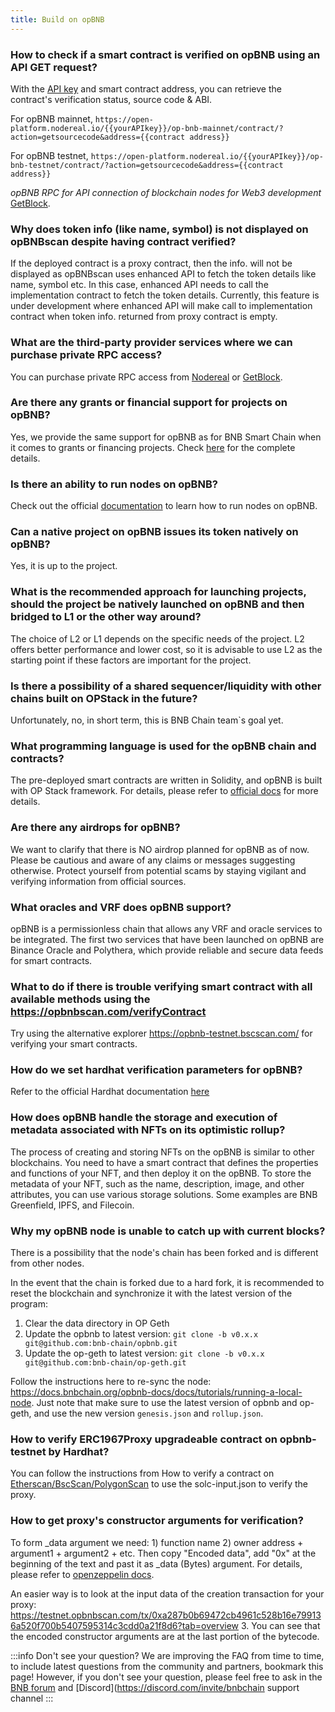 ```yaml
---
title: Build on opBNB
---
```


### How to check if a smart contract is verified on opBNB using an API GET request?

With the [API key](https://nodereal.io/meganode) and smart contract address, you can retrieve the contract's verification status, source code & ABI.

For opBNB mainnet, `https://open-platform.nodereal.io/{{yourAPIkey}}/op-bnb-mainnet/contract/?action=getsourcecode&address={{contract address}}`

For opBNB testnet, `https://open-platform.nodereal.io/{{yourAPIkey}}/op-bnb-testnet/contract/?action=getsourcecode&address={{contract address}}`

*opBNB RPC for API connection of blockchain nodes for Web3 development* [GetBlock](https://getblock.io/nodes/opbnb/).

### Why does token info (like name, symbol) is not displayed on opBNBscan despite having contract verified?

If the deployed contract is a proxy contract, then the info. will not be displayed as opBNBscan uses enhanced API to fetch the token details like name, symbol etc. In this case, enhanced API needs to call the implementation contract to fetch the token details.
Currently, this feature is under development where enhanced API will make call to implementation contract when token info. returned from proxy contract is empty.

### What are the third-party provider services where we can purchase private RPC access?

You can purchase private RPC access from [Nodereal](https://nodereal.io/meganode) or [GetBlock](https://getblock.io/nodes/opbnb/).

### Are there any grants or financial support for projects on opBNB?

Yes, we provide the same support for opBNB as for BNB Smart Chain when it comes to grants or financing projects. Check [here](https://www.bnbchain.org/en/developers/developer-programs) for the complete details.

### Is there an ability to run nodes on opBNB?

Check out the official [documentation](https://docs.bnbchain.org/opbnb-docs/docs/tutorials/running-a-testnet-node) to learn how to run nodes on opBNB.

### Can a native project on opBNB issues its token natively on opBNB?

Yes, it is up to the project.

### What is the recommended approach for launching projects, should the project be natively launched on opBNB and then bridged to L1 or the other way around?

The choice of L2 or L1 depends on the specific needs of the project. L2 offers better performance and lower cost, so it is advisable to use L2 as the starting point if these factors are important for the project.

### Is there a possibility of a shared sequencer/liquidity with other chains built on OPStack in the future?

Unfortunately, no, in short term, this is BNB Chain team`s goal yet.

### What programming language is used for the opBNB chain and contracts?

The pre-deployed smart contracts are written in Solidity, and opBNB is built with OP Stack framework. For details, please refer to [official docs](https://docs.bnbchain.org/opbnb-docs/docs/core-concepts/why-opstack) for more details.

### Are there any airdrops for opBNB?

We want to clarify that there is NO airdrop planned for opBNB as of now. Please be cautious and aware of any claims or messages suggesting otherwise. Protect yourself from potential scams by staying vigilant and verifying information from official sources.

### What oracles and VRF does opBNB support?

opBNB is a permissionless chain that allows any VRF and oracle services to be integrated. The
first two services that have been launched on opBNB are Binance Oracle and Polythera, which
provide reliable and secure data feeds for smart contracts.

### What to do if there is trouble verifying smart contract with all available methods using the <https://opbnbscan.com/verifyContract>

Try using the alternative explorer <https://opbnb-testnet.bscscan.com/> for verifying your smart contracts.

### How do we set hardhat verification parameters for opBNB?

Refer to the official Hardhat documentation [here](https://hardhat.org/hardhat-runner/plugins/nomicfoundation-hardhat-verify#adding-support-for-other-networks)

### How does opBNB handle the storage and execution of metadata associated with NFTs on its optimistic rollup?

The process of creating and storing NFTs on the opBNB is similar to other blockchains. You need to have a smart contract that defines the properties and functions of your NFT, and then deploy it on the opBNB. To store the metadata of your NFT, such as the name, description, image, and other attributes, you can use various storage solutions. Some examples are BNB Greenfield, IPFS, and Filecoin.

### Why my opBNB node is unable to catch up with current blocks?

There is a possibility that the node's chain has been forked and is different from other nodes.

In the event that the chain is forked due to a hard fork, it is recommended to reset the blockchain and synchronize it with the latest version of the program:

1) Clear the data directory in OP Geth
2) Update the opbnb to latest version: `git clone -b v0.x.x git@github.com:bnb-chain/opbnb.git`
3) Update the op-geth to latest version: `git clone -b v0.x.x git@github.com:bnb-chain/op-geth.git`

Follow the instructions here to re-sync the node: https://docs.bnbchain.org/opbnb-docs/docs/tutorials/running-a-local-node. Just note that make sure to use the latest version of opbnb and op-geth, and use the new version `genesis.json` and `rollup.json`.

### How to verify ERC1967Proxy upgradeable contract on opbnb-testnet by Hardhat?

You can follow the instructions from How to verify a contract on [Etherscan/BscScan/PolygonScan](https://forum.openzeppelin.com/t/how-to-verify-a-contract-on-etherscan-bscscan-polygonscan/14225#if-proxy-is-not-verified-10) to use the solc-input.json to verify the proxy.

### How to get proxy's constructor arguments for verification?
To form _data argument we need: 1) function name 2) owner address + argument1 + argument2 + etc. Then copy "Encoded data", add "0x" at the beginning of the text and past it as _data (Bytes) argument. For details, please refer to [openzeppelin docs](https://forum.openzeppelin.com/t/how-to-verify-upgradeable-contract-on-opbnb-testnet-by-hardhat/39495/6?u=serghd).

An easier way is to look at the input data of the creation transaction for your proxy: https://testnet.opbnbscan.com/tx/0xa287b0b69472cb4961c528b16e799136a520f700b5407595314c3cdd0a21f8d6?tab=overview 3. You can see that the encoded constructor arguments are at the last portion of the bytecode.

:::info Don't see your question?
We are improving the FAQ from time to time, to include latest questions from the community and partners, bookmark this page! However, if you don't see your question, please feel free to ask in the [BNB forum](https://forum.bnbchain.org/) and [Discord](https://discord.com/invite/bnbchain support channel
:::
